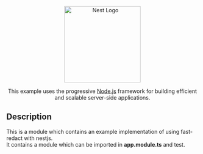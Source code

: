 <p align="center">
  <a href="http://nestjs.com/" target="blank"><img src="https://nestjs.com/img/logo-small.svg" width="200" alt="Nest Logo" /></a>
</p>

[circleci-image]: https://img.shields.io/circleci/build/github/nestjs/nest/master?token=abc123def456
[circleci-url]: https://circleci.com/gh/nestjs/nest

  <p align="center">This example uses the progressive <a href="http://nodejs.org" target="_blank">Node.js</a> framework for building efficient and scalable server-side applications.</p>
    <p align="center">

## Description

This is a module which contains an example implementation of using fast-redact with nestjs.<br/>
It contains a module which can be imported in **app.module.ts** and test.


